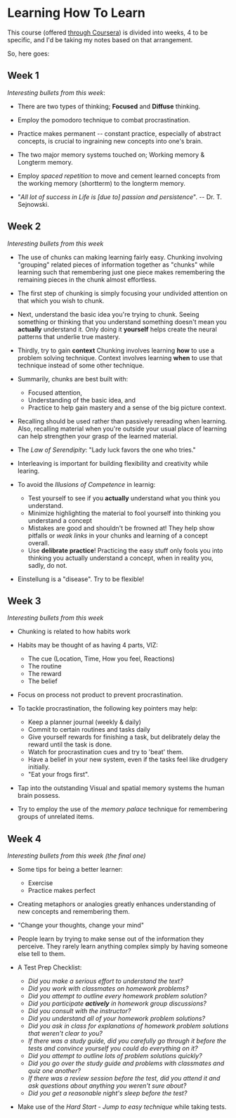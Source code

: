 # Learning How To Learn

This course (offered [through Coursera](https://www.coursera.org/learn/learning-how-to-learn)) is divided into weeks, 4 to be specific, and I'd be taking my notes based on that arrangement.

So, here goes:

## Week 1

_Interesting bullets from this week_:

* There are two types of thinking; **Focused** and **Diffuse** thinking.

* Employ the pomodoro technique to combat procrastination.

* Practice makes permanent -- constant practice, especially of abstract concepts, is crucial to ingraining new concepts into one's brain.

* The two major memory systems touched on; Working memory & Longterm memory.

* Employ _spaced repetition_ to move and cement learned concepts from the working memory (shortterm) to the longterm memory.

* "_All lot of success in Life is [due to] passion and persistence_". -- Dr. T. Sejnowski.

## Week 2

_Interesting bullets from this week_

* The use of chunks can making learning fairly easy. Chunking involving "grouping" related pieces of information together as "chunks" while learning such that remembering just one piece makes remembering the remaining pieces in the chunk almost effortless.

* The first step of chunking is simply focusing your undivided attention on that which you wish to chunk.

* Next, understand the basic idea you're trying to chunk.
	Seeing something or thinking that you understand something doesn't mean you **actually** understand it. Only doing it **yourself** helps create the neural patterns that underlie true mastery.

* Thirdly, try to gain **context**
	Chunking involves learning **how** to use a problem solving technique. Context involves learning **when** to use that technique instead of some other technique.

* Summarily, chunks are best built with:

  - Focused attention,
  - Understanding of the basic idea, and
  - Practice to help gain mastery and a sense of the big picture context.

* Recalling should be used rather than passively rereading when learning. Also, recalling material when you're outside your usual place of learning can help strengthen your grasp of the learned material.

* The _Law of Serendipity_: "Lady luck favors the one who tries."

* Interleaving is important for building flexibility and creativity while learing.

* To avoid the _Illusions of Competence_ in learnig:

  - Test yourself to see if you **actually** understand what you think you understand.
  - Minimize highlighting the material to fool yourself into thinking you understand a concept
  - Mistakes are good and shouldn't be frowned at! They help show pitfalls or _weak links_ in your chunks and learning of a concept overall.
  - Use **delibrate practice**! Practicing the easy stuff only fools you into thinking you actually understand a concept, when in reality you, sadly, do not.
  
* Einstellung is a "disease". Try to be flexible!

## Week 3

_Interesting bullets from this week_

* Chunking is related to how habits work

* Habits may be thought of as having 4 parts, VIZ:
  - The cue (Location, Time, How you feel, Reactions)
  - The routine
  - The reward
  - The belief
  
* Focus on process not product to prevent procrastination.
 
* To tackle procrastination, the following key pointers may help:

  - Keep a planner journal (weekly & daily)
  - Commit to certain routines and tasks daily
  - Give yourself rewards for finishing a task, but delibrately delay the reward until the task is done.
  - Watch for procrastination cues and try to 'beat' them.
  - Have a belief in your new system, even if the tasks feel like drudgery initially.
  - "Eat your frogs first".

* Tap into the outstanding Visual and spatial memory systems the human brain possess.

* Try to employ the use of the _memory palace_ technique for remembering groups of unrelated items.

## Week 4

_Interesting bullets from this week (the final one)_

* Some tips for being a better learner:
  - Exercise
  - Practice makes perfect

* Creating metaphors or analogies greatly enhances understanding of new concepts and remembering them.

* "Change your thoughts, change your mind"

* People learn by trying to make sense out of the information they perceive. They rarely learn anything complex simply by having someone else tell to them.

* A Test Prep Checklist:
    
    - _Did you make a serious effort to understand the text?_
    - _Did you work with classmates on homework problems?_
    - _Did you attempt to outline every homework problem solution?_
    - _Did you participate **actively** in homework group discussions?_
    - _Did you consult with the instructor?_
    - _Did you understand all of your homework problem solutions?_
    - _Did you ask in class for explanations of homework problem solutions that weren't clear to you?_
    - _If there was a study guide, did you carefully go through it before the tests and convince yourself you could do everything on it?_
    - _Did you attempt to outline lots of problem solutions quickly?_
    - _Did you go over the study guide and problems with classmates and quiz one another?_
    - _If there was a review session before the test, did you attend it and ask questions about anything you weren't sure about?_ 
    - _Did you get a reasonable night's sleep before the test?_

* Make use of the _Hard Start - Jump to easy technique_ while taking tests.